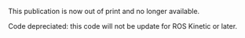 This publication is now out of print and no longer available.

Code depreciated: this code will not be update for ROS Kinetic or later.
